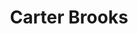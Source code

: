 ---
layout: employee
skillsid: 0
title: 'Carter Brooks'
permalink: /employees/:title 
location: 'Phoenix'
position: 'Data Scientist   User Analysis'
availability: 41
internal: false
categories: 
- employees
phoneNumber: 555-555-5555
email: email@gmail.com
manage: false
---